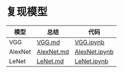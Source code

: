 # 复现模型

| 模型      | 总结                                                                        | 代码                                                                              |
| ------- | ------------------------------------------------------------------------- | ------------------------------------------------------------------------------- |
| VGG     | [VGG.md](https://github.com/garrisonz/reproduce/blob/main/VGG.md)         | [VGG.ipynb](https://github.com/garrisonz/reproduce/blob/main/VGG.ipynb)         |
| AlexNet | [AlexNet.md](https://github.com/garrisonz/reproduce/blob/main/AlexNet.md) | [AlexNet.ipynb](https://github.com/garrisonz/reproduce/blob/main/AlexNet.ipynb) |
| LeNet   | [LeNet.md](https://github.com/garrisonz/reproduce/blob/main/LeNet.md)     | [LeNet.ipynb](https://github.com/garrisonz/reproduce/blob/main/LeNet.ipynb)     |
